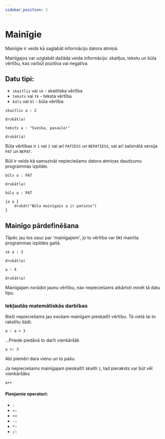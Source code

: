 ```yaml
---
sidebar_position: 3
---
```


# Mainīgie

Mainīgie ir veids kā saglabāt informāciju datora atmiņā.

Mainīgajos var uzglabāt dažāda veida informāciju: skaitļus, tekstu un būla vērtību, kas varbūt pozitīva vai negatīva.

## Datu tipi:

- `skaitlis` vai `sk` - skaitliska vērtība
- `teksts` vai `tk` - teksta vērtība
- `būls` vai `bl` - būla vērtība

```priede
skaitlis a : 2

drukāt(a)
```

```priede
teksts a : "Sveika, pasaule!"

drukāt(a)
```

Būla vērtības ir `1` vai `2` vai arī `PATIESS` un `NEPATIESS`, vai arī saīsinātā versija `PAT` un `NEPAT`.

Būli ir veids kā samazināt nepieciešamo datora atmiņas daudzumu programmas izpildei.

```priede
būls a : PAT

drukāt(a)
```

```priede
būls a : PAT

ja a {
    drukāt("Būla mainīgais a ir patiess")
}
```

## Mainīgo pārdefinēšana

Tāpēc jau tos sauc par 'mainīgajiem', jo to vērtība var tikt mainīta programmas izpildes gaitā.

```priede
sk a : 3

drukāt(a)

a : 4

drukāt(a)
```

Mainīgajam norādot jaunu vērtību, nav nepieciešams atkārtoti minēt tā datu tipu.

### Iekļautās matemātiskās darbības

Bieži nepieciešams jau esošam mainīgam pieskaitīt vērtību. Tā vietā lai to rakstītu šādi:

```priede
a : a + 3
```

...Priede piedāvā to darīt vienkāršāk

```priede
a +: 3
```

Abi piemēri dara vienu un to pašu.

Ja nepieciešams mainīgajam pieskaitīt skaitli `1`, tad pieraksts var būt vēl vienkāršāks

```priede
a++
```

#### Pieejamie operatori:

- `:`
- `+:`
- `++`
- `-:`
- `*:`
- `/:`
